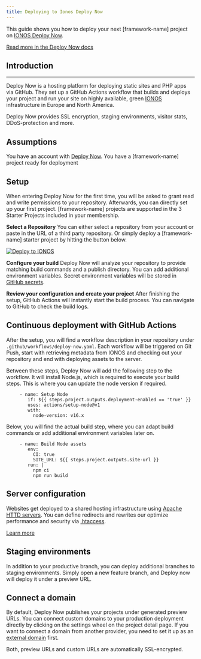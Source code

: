 ```yaml
---
title: Deploying to Ionos Deploy Now
---
```


This guide shows you how to deploy your next [framework-name] project on [IONOS Deploy Now](https://www.ionos.com/hosting/deploy-now). 

[Read more in the Deploy Now docs](https://docs.ionos.space/)

## Introduction
****
Deploy Now is a hosting platform for deploying static sites and PHP apps via GitHub. They set up a GitHub Actions workflow that builds and deploys your project and run your site on highly available, green [IONOS](https://www.ionos.com/) infrastructure in Europe and North America. 

Deploy Now provides SSL encryption, staging environments, visitor stats, DDoS-protection and more.

## Assumptions
You have an account with [Deploy Now](https://www.ionos.com/hosting/deploy-now). 
You have a [framework-name] project ready for deployment

## Setup 
When entering Deploy Now for the first time, you will be asked to grant read and write permissions to your repository. Afterwards, you can directly set up your first project. [framework-name] projects are supported in the 3 Starter Projects included in your membership. 

**Select a Repository**
You can either select a repository from your account or paste in the URL of a third party repository. Or simply deploy a [framework-name] starter project by hitting the button below.

[![Deploy to IONOS](https://images.ionos.space/deploy-now-icons/deploy-to-ionos-btn.svg)](https://ionos.space/setup?repo=https://github.com/your-account/your-repo)

**Configure your build**
Deploy Now will analyze your repository to provide matching build commands and a publish directory. You can add additional environment variables. Secret environment variables will be stored in [GitHub secrets](https://docs.github.com/en/actions/security-guides/encrypted-secrets).


**Review your configuration and create your project**
After finishing the setup, GitHub Actions will instantly start the build process. You can navigate to GitHub to check the build logs.

## Continuous deployment with GitHub Actions
After the setup, you will find a workflow description in your repository under `.github/workflows/deploy-now.yaml`. Each workflow will be triggered on Git Push, start with retrieving metadata from IONOS and checking out your repository and end with deploying assets to the server.

Between these steps, Deploy Now will add the following step to the workflow. It will install Node.js, which is required to execute your build steps. This is where you can update the node version if required.

```
     - name: Setup Node
        if: ${{ steps.project.outputs.deployment-enabled == 'true' }}
        uses: actions/setup-node@v1
        with:
          node-version: v16.x
```
Below, you will find the actual build step, where you can adapt build commands or add additional environment variables later on.

```
     - name: Build Node assets
        env:
          CI: true
          SITE_URL: ${{ steps.project.outputs.site-url }}
        run: |
          npm ci
          npm run build
```

## Server configuration

Websites get deployed to a shared hosting infrastructure using [Apache HTTD servers](https://httpd.apache.org/). You can define redirects and rewrites our optimize performance and security via [.htaccess](https://httpd.apache.org/docs/current/howto/htaccess.html). 

[Learn more](https://docs.ionos.space/docs/apache-configuration-htaccess/)

## Staging environments

In addition to your productive branch, you can deploy additional branches to staging environments. Simply open a new feature branch, and Deploy now will deploy it under a preview URL.

## Connect a domain

By default, Deploy Now publishes your projects under generated preview URLs. You can connect custom domains to your production deployment directly by clicking on the settings wheel on the project detail page. If you want to connect a domain from another provider, you need to set it up as an [external domain](https://www.ionos.com/help/domains/set-up-and-manage-an-external-domain-at-11-ionos/setting-up-an-external-domain-at-11-ionos/?source=helpandlearn) first.

Both, preview URLs and custom URLs are automatically SSL-encrypted.  






